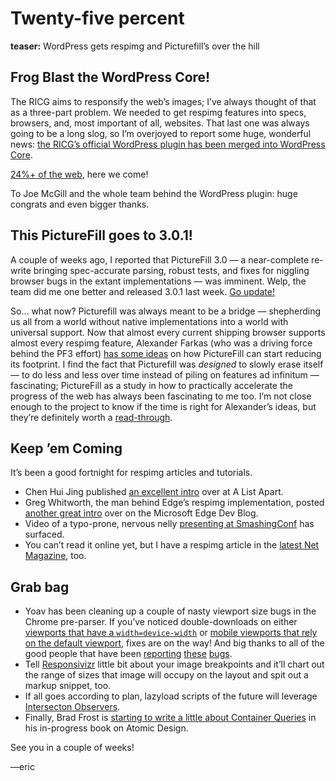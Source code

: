 # Twenty-five percent

**teaser:** WordPress gets respimg and Picturefill’s over the hill

## Frog Blast the WordPress Core!

The RICG aims to responsify the web’s images; I’ve always thought of that as a three-part problem. We needed to get respimg features into specs, browsers, and, most important of all, websites. That last one was always going to be a long slog, so I’m overjoyed to report some huge, wonderful news: [the RICG’s official WordPress plugin has been merged into WordPress Core][m].

[24%+ of the web][twenty], here we come!

To Joe McGill and the whole team behind the WordPress plugin: huge congrats and even bigger thanks.

[p]: https://core.trac.wordpress.org/ticket/33641#comment:9
[m]: https://core.trac.wordpress.org/changeset/34855
[twenty]: https://wordpress.org/about/features/

## This PictureFill goes to 3.0.1!

A couple of weeks ago, I reported that PictureFill 3.0 — a near-complete re-write bringing spec-accurate parsing, robust tests, and fixes for niggling browser bugs in the extant implementations — was imminent. Welp, the team did me one better and released 3.0.1 last week. [Go update!][pf3]

So... what now? Picturefill was always meant to be a bridge — shepherding us all from a world without native implementations into a world with universal support. Now that almost every current shipping browser supports almost every respimg feature, Alexander Farkas (who was a driving force behind the PF3 effort) [has some ideas][farkasgist] on how PictureFill can start reducing its footprint. I find the fact that Picturefill was *designed* to slowly erase itself — to do less and less over time instead of piling on features ad infinitum — fascinating; PictureFill as a study in how to practically accelerate the progress of the web has always been fascinating to me too. I’m not close enough to the project to know if the time is right for Alexander’s ideas, but they’re definitely worth a [read-through][farkasgist].

[pf3]: https://github.com/scottjehl/picturefill/releases/tag/3.0.1
[farkasgist]: https://gist.github.com/aFarkas/dcc87311232987591a16

## Keep ’em Coming

It’s been a good fortnight for respimg articles and tutorials.

- Chen Hui Jing published [an excellent intro][jing] over at A List Apart.
- Greg Whitworth, the man behind Edge’s respimg implementation, posted [another great intro][whitworth] over on the Microsoft Edge Dev Blog.
- Video of a typo-prone, nervous nelly [presenting at SmashingConf][me-smashing] has surfaced.
- You can’t read it online yet, but I have a respimg article in the [latest Net Magazine][netmag], too.

[jing]: http://alistapart.com/article/using-responsive-images-now
[whitworth]: https://blogs.windows.com/msedgedev/2015/10/07/using-extended-srcset-and-the-picture-element-to-tailor-your-image-to-every-device-and-layout/
[me-smashing]: https://vimeo.com/140641364
[netmag]: http://www.creativebloq.com/net-magazine

## Grab bag

- Yoav has been cleaning up a couple of nasty viewport size bugs in the Chrome pre-parser. If you’ve noticed double-downloads on either [viewports that have a `width=device-width`][widthheight] or [mobile viewports that rely on the default viewport][nineeighty], fixes are on the way! And big thanks to all of the good people that have been [reporting][stack-one] [these][stack-two] [bugs][terraling].
- Tell [Responsivizr][responsivizr] little bit about your image breakpoints and it’ll chart out the range of sizes that image will occupy on the layout and spit out a markup snippet, too.
- If all goes according to plan, lazyload scripts of the future will leverage [Intersecton Observers][io].
- Finally, Brad Frost is [starting to write a little about Container Queries][frosty-cq] in his in-progress book on Atomic Design.

[widthheight]: https://code.google.com/p/chromium/issues/detail?id=526630
[nineeighty]: https://code.google.com/p/chromium/issues/detail?id=531820
[stack-one]: http://stackoverflow.com/questions/32941158/why-is-srcset-causing-images-to-download-multiple-times
[stack-two]: http://stackoverflow.com/questions/32841724/picture-tag-uses-wrong-source-on-chrome-on-android
[terraling]: http://terraling.github.io/srcset-sizes/
[responsivizr]: http://responsivizr.com
[io]: https://groups.google.com/a/chromium.org/forum/#!msg/blink-dev/eLxh8xUp3j4/m7RH4_nLBgAJ
[frosty-cq]: http://atomicdesign.bradfrost.com/chapter-3/#viewport-tools-for-flexible-patterns

See you in a couple of weeks!

—eric

